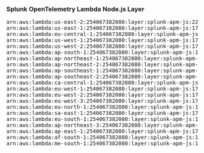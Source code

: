 <h3>Splunk OpenTelemetry Lambda Node.js Layer</h3>

<pre>
arn:aws:lambda:us-east-2:254067382080:layer:splunk-apm-js:220
arn:aws:lambda:us-east-1:254067382080:layer:splunk-apm-js:17
arn:aws:lambda:eu-central-1:254067382080:layer:splunk-apm-js:17
arn:aws:lambda:us-west-1:254067382080:layer:splunk-apm-js:17
arn:aws:lambda:us-west-2:254067382080:layer:splunk-apm-js:17
arn:aws:lambda:ap-south-1:254067382080:layer:splunk-apm-js:17
arn:aws:lambda:ap-northeast-1:254067382080:layer:splunk-apm-js:17
arn:aws:lambda:ap-northeast-2:254067382080:layer:splunk-apm-js:17
arn:aws:lambda:ap-southeast-1:254067382080:layer:splunk-apm-js:17
arn:aws:lambda:ap-southeast-2:254067382080:layer:splunk-apm-js:17
arn:aws:lambda:ca-central-1:254067382080:layer:splunk-apm-js:17
arn:aws:lambda:eu-west-1:254067382080:layer:splunk-apm-js:17
arn:aws:lambda:eu-west-2:254067382080:layer:splunk-apm-js:17
arn:aws:lambda:eu-west-3:254067382080:layer:splunk-apm-js:17
arn:aws:lambda:eu-north-1:254067382080:layer:splunk-apm-js:17
arn:aws:lambda:sa-east-1:254067382080:layer:splunk-apm-js:17
arn:aws:lambda:eu-south-1:254067382080:layer:splunk-apm-js:17
arn:aws:lambda:ap-northeast-3:254067382080:layer:splunk-apm-js:17
arn:aws:lambda:ap-east-1:254067382080:layer:splunk-apm-js:17
arn:aws:lambda:af-south-1:254067382080:layer:splunk-apm-js:17
arn:aws:lambda:me-south-1:254067382080:layer:splunk-apm-js:17
</pre>
